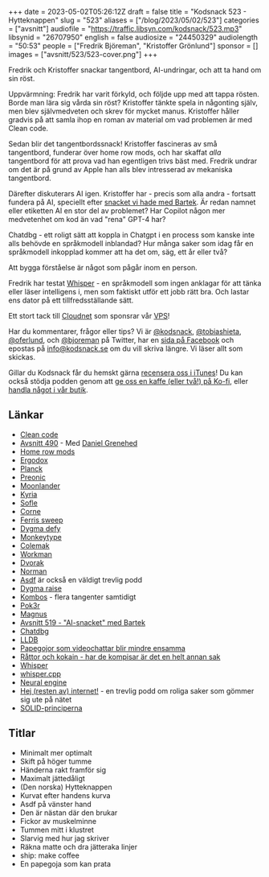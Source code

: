 +++
date = 2023-05-02T05:26:12Z
draft = false
title = "Kodsnack 523 - Hytteknappen"
slug = "523"
aliases = ["/blog/2023/05/02/523"]
categories = ["avsnitt"]
audiofile = "https://traffic.libsyn.com/kodsnack/523.mp3"
libsynid = "26707950"
english = false
audiosize = "24450329"
audiolength = "50:53"
people = ["Fredrik Björeman", "Kristoffer Grönlund"]
sponsor = []
images = ["avsnitt/523/523-cover.png"]
+++

Fredrik och Kristoffer snackar tangentbord, AI-undringar, och att ta hand om sin röst.

Uppvärmning: Fredrik har varit förkyld, och följde upp med att tappa rösten. Borde man lära sig vårda sin röst? Kristoffer tänkte spela in någonting själv, men blev självmedveten och skrev för mycket manus. Kristoffer håller gradvis på att samla ihop en roman av material om vad problemen är med Clean code.

Sedan blir det tangentbordssnack! Kristoffer fascineras av små tangentbord, funderar över home row mods, och har skaffat *alla* tangentbord för att prova vad han egentligen trivs bäst med. Fredrik undrar om det är på grund av Apple han alls blev intresserad av mekaniska tangentbord.

Därefter diskuterars AI igen. Kristoffer har - precis som alla andra - fortsatt fundera på AI, speciellt efter [snacket vi hade med Bartek](https://kodsnack.se/519/). Är redan namnet eller etiketten AI en stor del av problemet? Har Copilot någon mer medvetenhet om kod än vad "rena" GPT-4 har?

Chatdbg - ett roligt sätt att koppla in Chatgpt i en process som kanske inte alls behövde en språkmodell inblandad? Hur många saker som idag får en språkmodell inkopplad kommer att ha det om, säg, ett år eller två?

Att bygga förståelse är något som pågår inom en person.

Fredrik har testat [Whisper](https://github.com/ggerganov/whisper.cpp) - en språkmodell som ingen anklagar för att tänka eller läser intelligens i, men som faktiskt utför ett jobb rätt bra. Och lastar ens dator på ett tillfredsställande sätt.

Ett stort tack till [Cloudnet](https://www.cloudnet.se) som sponsrar vår [VPS](https://en.wikipedia.org/wiki/Virtual_private_server)!

Har du kommentarer, frågor eller tips? Vi är [@kodsnack](https://www.twitter.com/kodsnack), [@tobiashieta](https://www.twitter.com/tobiashieta), [@oferlund](https://www.twitter.com/oferlund), och [@bjoreman](https://www.twitter.com/bjoreman) på Twitter, har en [sida på Facebook](https://www.facebook.com/kodsnack) och epostas på [info@kodsnack.se](mailto:info@kodsnack.se) om du vill skriva längre. Vi läser allt som skickas.

Gillar du Kodsnack får du hemskt gärna [recensera oss i iTunes](https://itunes.apple.com/se/podcast/kodsnack/id561631498?l=en)! Du kan också stödja podden genom att <a href="https://ko-fi.com/kodsnack" rel="payment">ge oss en kaffe (eller två!) på Ko-fi</a>, eller [handla något i vår butik](https://shop.spreadshirt.se/kodsnack/).

## Länkar ##
* [Clean code](https://www.amazon.com/Clean-Code-Handbook-Software-Craftsmanship/dp/0132350882)
* [Avsnitt 490](https://kodsnack.se/490/) - Med [Daniel Grenehed](https://www.linkedin.com/in/daniel-grenehed/)
* [Home row mods](https://precondition.github.io/home-row-mods)
* [Ergodox](https://ergodox-ez.com/)
* [Planck](https://olkb.com/collections/planck)
* [Preonic](https://olkb.com/collections/preonic)
* [Moonlander](https://www.zsa.io/moonlander/)
* [Kyria](https://blog.splitkb.com/introducing-the-kyria/)
* [Sofle](https://josefadamcik.github.io/SofleKeyboard/)
* [Corne](https://bjoreman.com/thoughts/corne.html)
* [Ferris sweep](https://www.youtube.com/watch?v=baNbFSdAiPk)
* [Dygma defy](https://dygma.com/pages/defy)
* [Monkeytype](https://monkeytype.com/)
* [Colemak](https://en.wikipedia.org/wiki/Colemak)
* [Workman](https://workmanlayout.org/)
* [Dvorak](https://en.wikipedia.org/wiki/Dvorak_keyboard_layout)
* [Norman](https://normanlayout.info/)
* [Asdf](https://asdf.pizza/) är också en väldigt trevlig podd
* [Dygma raise](https://dygma.com/)
* [Kombos](https://docs.qmk.fm/#/feature_combo?id=combos) - flera tangenter samtidigt
* [Pok3r](https://bjoreman.com/thoughts/pok3r.html)
* [Magnus](http://magnus.therning.org/)
* [Avsnitt 519 - "AI-snacket" med Bartek](https://kodsnack.se/519/)
* [Chatdbg](https://github.com/plasma-umass/ChatDBG)
* [LLDB](https://lldb.llvm.org/)
* [Papegojor som videochattar blir mindre ensamma](https://www.npr.org/2023/04/29/1172626546/parrots-friendship-video-chats-new-study-animal-research)
* [Råttor och kokain - har de kompisar är det en helt annan sak](https://pubmed.ncbi.nlm.nih.gov/22157144/)
* [Whisper](https://github.com/openai/whisper)
* [whisper.cpp](https://github.com/ggerganov/whisper.cpp)
* [Neural engine](https://github.com/hollance/neural-engine)
* [Hej (resten av) internet!](https://hejinter.net/) - en trevlig podd om roliga saker som gömmer sig ute på nätet
* [SOLID-principerna](https://en.wikipedia.org/wiki/SOLID)

## Titlar ##
* Minimalt mer optimalt
* Skift på höger tumme
* Händerna rakt framför sig
* Maximalt jättedåligt
* (Den norska) Hytteknappen
* Kurvat efter handens kurva
* Asdf på vänster hand
* Den är nästan där den brukar
* Fickor av muskelminne
* Tummen mitt i klustret
* Slarvig med hur jag skriver
* Räkna matte och dra jätteraka linjer
* ship: make coffee
* En papegoja som kan prata